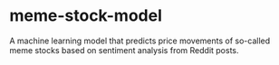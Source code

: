 # meme-stock-model

A machine learning model that predicts price movements of so-called meme stocks based on sentiment analysis from Reddit posts.
